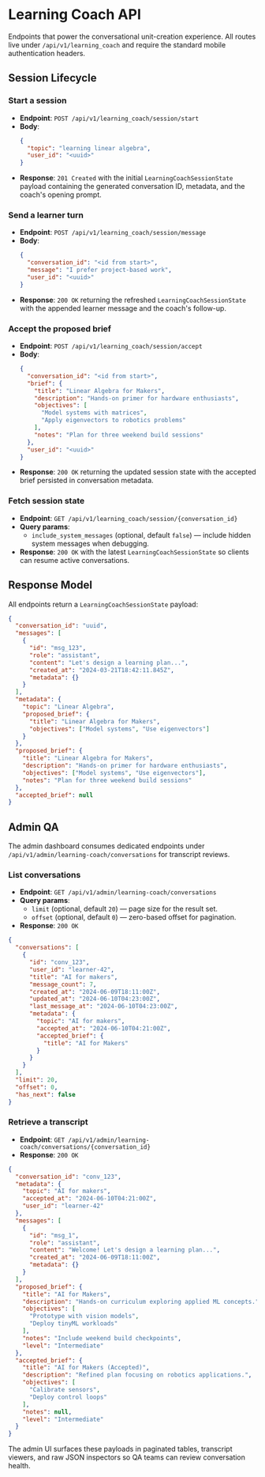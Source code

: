 # Learning Coach API

Endpoints that power the conversational unit-creation experience. All routes live under
`/api/v1/learning_coach` and require the standard mobile authentication headers.

## Session Lifecycle

### Start a session

- **Endpoint**: `POST /api/v1/learning_coach/session/start`
- **Body**:
  ```json
  {
    "topic": "learning linear algebra",
    "user_id": "<uuid>"
  }
  ```
- **Response**: `201 Created` with the initial `LearningCoachSessionState` payload containing the
  generated conversation ID, metadata, and the coach's opening prompt.

### Send a learner turn

- **Endpoint**: `POST /api/v1/learning_coach/session/message`
- **Body**:
  ```json
  {
    "conversation_id": "<id from start>",
    "message": "I prefer project-based work",
    "user_id": "<uuid>"
  }
  ```
- **Response**: `200 OK` returning the refreshed `LearningCoachSessionState` with the appended learner
  message and the coach's follow-up.

### Accept the proposed brief

- **Endpoint**: `POST /api/v1/learning_coach/session/accept`
- **Body**:
  ```json
  {
    "conversation_id": "<id from start>",
    "brief": {
      "title": "Linear Algebra for Makers",
      "description": "Hands-on primer for hardware enthusiasts",
      "objectives": [
        "Model systems with matrices",
        "Apply eigenvectors to robotics problems"
      ],
      "notes": "Plan for three weekend build sessions"
    },
    "user_id": "<uuid>"
  }
  ```
- **Response**: `200 OK` returning the updated session state with the accepted brief persisted in
  conversation metadata.

### Fetch session state

- **Endpoint**: `GET /api/v1/learning_coach/session/{conversation_id}`
- **Query params**:
  - `include_system_messages` (optional, default `false`) — include hidden system messages when
    debugging.
- **Response**: `200 OK` with the latest `LearningCoachSessionState` so clients can resume active
  conversations.

## Response Model

All endpoints return a `LearningCoachSessionState` payload:

```json
{
  "conversation_id": "uuid",
  "messages": [
    {
      "id": "msg_123",
      "role": "assistant",
      "content": "Let's design a learning plan...",
      "created_at": "2024-03-21T18:42:11.845Z",
      "metadata": {}
    }
  ],
  "metadata": {
    "topic": "Linear Algebra",
    "proposed_brief": {
      "title": "Linear Algebra for Makers",
      "objectives": ["Model systems", "Use eigenvectors"]
    }
  },
  "proposed_brief": {
    "title": "Linear Algebra for Makers",
    "description": "Hands-on primer for hardware enthusiasts",
    "objectives": ["Model systems", "Use eigenvectors"],
    "notes": "Plan for three weekend build sessions"
  },
  "accepted_brief": null
}
```

## Admin QA

The admin dashboard consumes dedicated endpoints under
`/api/v1/admin/learning-coach/conversations` for transcript reviews.

### List conversations

- **Endpoint**: `GET /api/v1/admin/learning-coach/conversations`
- **Query params**:
  - `limit` (optional, default `20`) — page size for the result set.
  - `offset` (optional, default `0`) — zero-based offset for pagination.
- **Response**: `200 OK`

```json
{
  "conversations": [
    {
      "id": "conv_123",
      "user_id": "learner-42",
      "title": "AI for makers",
      "message_count": 7,
      "created_at": "2024-06-09T18:11:00Z",
      "updated_at": "2024-06-10T04:23:00Z",
      "last_message_at": "2024-06-10T04:23:00Z",
      "metadata": {
        "topic": "AI for makers",
        "accepted_at": "2024-06-10T04:21:00Z",
        "accepted_brief": {
          "title": "AI for Makers"
        }
      }
    }
  ],
  "limit": 20,
  "offset": 0,
  "has_next": false
}
```

### Retrieve a transcript

- **Endpoint**: `GET /api/v1/admin/learning-coach/conversations/{conversation_id}`
- **Response**: `200 OK`

```json
{
  "conversation_id": "conv_123",
  "metadata": {
    "topic": "AI for makers",
    "accepted_at": "2024-06-10T04:21:00Z",
    "user_id": "learner-42"
  },
  "messages": [
    {
      "id": "msg_1",
      "role": "assistant",
      "content": "Welcome! Let's design a learning plan...",
      "created_at": "2024-06-09T18:11:00Z",
      "metadata": {}
    }
  ],
  "proposed_brief": {
    "title": "AI for Makers",
    "description": "Hands-on curriculum exploring applied ML concepts.",
    "objectives": [
      "Prototype with vision models",
      "Deploy tinyML workloads"
    ],
    "notes": "Include weekend build checkpoints",
    "level": "Intermediate"
  },
  "accepted_brief": {
    "title": "AI for Makers (Accepted)",
    "description": "Refined plan focusing on robotics applications.",
    "objectives": [
      "Calibrate sensors",
      "Deploy control loops"
    ],
    "notes": null,
    "level": "Intermediate"
  }
}
```

The admin UI surfaces these payloads in paginated tables, transcript viewers, and raw JSON
inspectors so QA teams can review conversation health.
